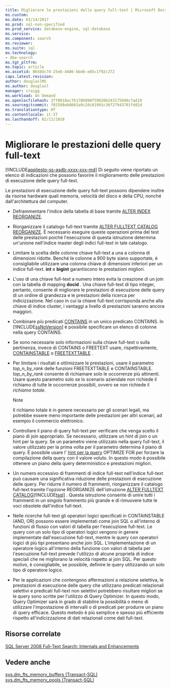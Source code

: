 ```yaml
---
title: Migliorare le prestazioni delle query full-text | Microsoft Docs
ms.custom: 
ms.date: 03/14/2017
ms.prod: sql-non-specified
ms.prod_service: database-engine, sql-database
ms.service: 
ms.component: search
ms.reviewer: 
ms.suite: sql
ms.technology:
- dbe-search
ms.tgt_pltfrm: 
ms.topic: article
ms.assetid: 0658dc74-25eb-4486-bbd6-e85c1f92c272
caps.latest.revision: 
author: douglaslMS
ms.author: douglasl
manager: craigg
ms.workload: On Demand
ms.openlocfilehash: 2ff0018ac7b170b990f59020b243175940c7ad10
ms.sourcegitcommit: f02598eb8665a9c2dc01991c36f27943701fdd2d
ms.translationtype: HT
ms.contentlocale: it-IT
ms.lasthandoff: 02/13/2018
---
```

# <a name="improve-the-performance-of-full-text-queries"></a>Migliorare le prestazioni delle query full-text
[!INCLUDE[appliesto-ss-asdb-xxxx-xxx-md](../../includes/appliesto-ss-asdb-xxxx-xxx-md.md)]
Di seguito viene riportato un elenco di indicazioni che possono favorire il miglioramento delle prestazioni di esecuzione delle query full-text.  
  
 Le prestazioni di esecuzione delle query full-text possono dipendere inoltre da risorse hardware quali memoria, velocità del disco e della CPU, nonché dall'architettura del computer.  
  
-   Deframmentare l'indice della tabella di base tramite [ALTER INDEX REORGANIZE](../../t-sql/statements/alter-index-transact-sql.md).  
  
-   Riorganizzare il catalogo full-text tramite [ALTER FULLTEXT CATALOG REORGANIZE](../../t-sql/statements/alter-fulltext-catalog-transact-sql.md). È necessario eseguire queste operazioni prima del test delle prestazioni poiché l'esecuzione di questa istruzione determina un'unione nell'indice master degli indici full-text in tale catalogo.  
  
-   Limitare la scelta delle colonne chiave full-text a una a colonna di dimensioni ridotte. Benché le colonne a 900 byte siano supportate, è consigliabile utilizzare una colonna chiave di dimensioni inferiori per un indice full-text. **int** e **bigint** garantiscono le prestazioni migliori.  
  
-   L'uso di una chiave full-text a numero intero evita la creazione di un join con la tabella di mapping **docid** . Una chiave full-text di tipo integer, pertanto, consente di migliorare le prestazioni di esecuzione delle query di un ordine di grandezza e le prestazioni della ricerca per indicizzazione. Nel caso in cui la chiave full-text corrisponda anche alla chiave di indice cluster, i vantaggi a livello di prestazioni saranno ancora maggiori.  
  
-   Combinare più predicati [CONTAINS](../../t-sql/queries/contains-transact-sql.md) in un unico predicato CONTAINS. In [!INCLUDE[ssNoVersion](../../includes/ssnoversion-md.md)] è possibile specificare un elenco di colonne nella query CONTAINS.  
  
-   Se sono necessarie solo informazioni sulla chiave full-text o sulla pertinenza, invece di CONTAINS o FREETEXT usare, rispettivamente, [CONTAINSTABLE](../../relational-databases/system-functions/containstable-transact-sql.md) o [FREETEXTTABLE](../../relational-databases/system-functions/freetexttable-transact-sql.md) .  
  
-   Per limitare i risultati e ottimizzare le prestazioni, usare il parametro *top_n_by_rank* delle funzioni FREETEXTTABLE e CONTAINSTABLE. *top_n_by_rank* consente di richiamare solo le occorrenze più attinenti. Usare questo parametro solo se lo scenario aziendale non richiede il richiamo di tutte le occorrenze possibili, ovvero se non richiede il *richiamo totale*.  
  
    > [!NOTE]  
    >  Il richiamo totale è in genere necessario per gli scenari legali, ma potrebbe essere meno importante delle prestazioni per altri scenari, ad esempio il commercio elettronico.  
  
-   Controllare il piano di query full-text per verificare che venga scelto il piano di join appropriato. Se necessario, utilizzare un hint di join o un hint per la query. Se un parametro viene utilizzato nella query full-text, il valore utilizzato per la prima volta per il parametro determina il piano di query. È possibile usare l' [hint per la query](../../t-sql/queries/hints-transact-sql-query.md) OPTIMIZE FOR per forzare la compilazione della query con il valore voluto. In questo modo è possibile ottenere un piano della query deterministico e prestazioni migliori.  
  
-   Un numero eccessivo di frammenti di indice full-text nell'indice full-text può causare una significativa riduzione delle prestazioni di esecuzione delle query. Per ridurre il numero di frammenti, riorganizzare il catalogo full-text tramite l'opzione REORGANIZE dell'istruzione [ALTER FULLTEXT CATALOG](../../t-sql/statements/alter-fulltext-catalog-transact-sql.md)[!INCLUDE[tsql](../../includes/tsql-md.md)] . Questa istruzione consente di unire tutti i frammenti in un singolo frammento più grande e di rimuovere tutte le voci obsolete dall'indice full-text.  
  
-   Nelle ricerche full-text gli operatori logici specificati in CONTAINSTABLE (AND, OR) possono essere implementati come join SQL o all'interno di funzioni di flusso con valori di tabella per l'esecuzione full-text. Le query con un solo tipo di operatori logici vengono in genere implementate dall'esecuzione full-text, mentre le query con operatori logici di più tipi presentano anche join SQL. L'implementazione di un operatore logico all'interno della funzione con valori di tabella per l'esecuzione full-text prevede l'utilizzo di alcune proprietà di indice speciali che ne migliorano la velocità rispetto ai join SQL. Per questo motivo, è consigliabile, se possibile, definire le query utilizzando un solo tipo di operatore logico.  
  
-   Per le applicazioni che contengono affermazioni a relazione selettiva, le prestazioni di esecuzione delle query che utilizzano predicati relazionali selettivi e predicati full-text non selettivi potrebbero risultare migliori se le query sono scritte per l'utilizzo di Query Optimizer. In questo modo, Query Optimizer sarà in grado di stabilire la possibilità o meno di utilizzare l'impostazione di intervalli o di predicati per produrre un piano di query efficace. Questo metodo è più semplice e spesso più efficiente rispetto all'indicizzazione di dati relazionali come dati full-text.  
  
## <a name="related-resources"></a>Risorse correlate  
 [SQL Server 2008 Full-Text Search: Internals and Enhancements](http://go.microsoft.com/fwlink/?LinkId=129544)  
  
## <a name="see-also"></a>Vedere anche  
 [sys.dm_fts_memory_buffers &#40;Transact-SQL&#41;](../../relational-databases/system-dynamic-management-views/sys-dm-fts-memory-buffers-transact-sql.md)   
 [sys.dm_fts_memory_pools &#40;Transact-SQL&#41;](../../relational-databases/system-dynamic-management-views/sys-dm-fts-memory-pools-transact-sql.md)  
  
  
